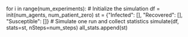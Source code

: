 for i in range(num_experiments):
    # Initialize the simulation
    df = init(num_agents, num_patient_zero)
    st = {"Infected": [], "Recovered": [], "Susceptible": []}
    # Simulate one run and collect statistics
    simulate(df, stats=st, nSteps=num_steps)
    all_stats.append(st)